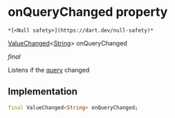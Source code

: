 


# onQueryChanged property




    *[<Null safety>](https://dart.dev/null-safety)*


[ValueChanged](https://api.flutter.dev/flutter/foundation/ValueChanged.html)&lt;[String](https://api.flutter.dev/flutter/dart-core/String-class.html)> onQueryChanged
  
_final_



<p>Listens if the <a href="../../screens_home_screen/HomeScreen/query.md">query</a> changed</p>



## Implementation

```dart
final ValueChanged<String> onQueryChanged;


```







